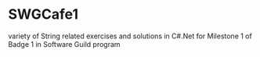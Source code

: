 # SWGCafe1
variety of String related exercises and solutions in C#.Net for Milestone 1 of Badge 1 in Software Guild program

